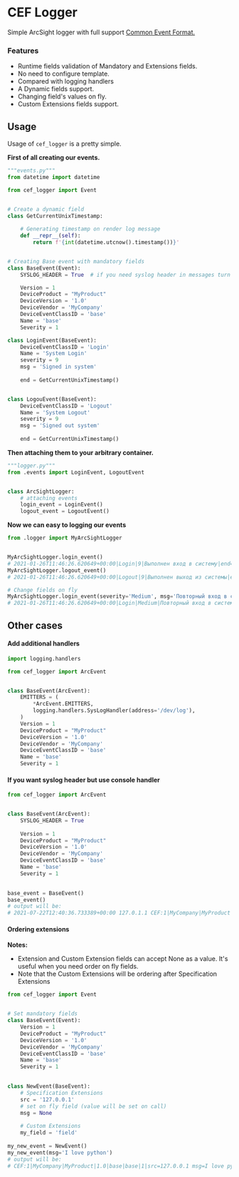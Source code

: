 # CEF Logger

Simple ArcSight logger with full support [Common Event Format.](https://www.secef.net/wp-content/uploads/sites/10/2017/04/CommonEventFormatv23.pdf)

### Features
* Runtime fields validation of Mandatory and Extensions fields.
* No need to configure template.
* Compared with logging handlers
* A Dynamic fields support.
* Changing field's values on fly.
* Custom Extensions fields support.


## Usage

Usage of `cef_logger` is a pretty simple.

**First of all creating our events.** 


```python
"""events.py"""
from datetime import datetime

from cef_logger import Event


# Create a dynamic field
class GetCurrentUnixTimestamp:
    
    # Generating timestamp on render log message
    def __repr__(self):
        return f'{int(datetime.utcnow().timestamp())}'


# Creating Base event with mandatory fields
class BaseEvent(Event):
    SYSLOG_HEADER = True  # if you need syslog header in messages turn it on

    Version = 1
    DeviceProduct = "MyProduct"
    DeviceVersion = '1.0'
    DeviceVendor = 'MyCompany'
    DeviceEventClassID = 'base'
    Name = 'base'
    Severity = 1

class LoginEvent(BaseEvent):    
    DeviceEventClassID = 'Login'
    Name = 'System Login'
    severity = 9
    msg = 'Signed in system'
    
    end = GetCurrentUnixTimestamp()


class LogouEvent(BaseEvent):    
    DeviceEventClassID = 'Logout'
    Name = 'System Logout'
    severity = 9
    msg = 'Signed out system'
    
    end = GetCurrentUnixTimestamp()

```

**Then attaching them to your arbitrary container.**


```python
"""logger.py"""
from .events import LoginEvent, LogoutEvent


class ArcSightLogger:
    # attaching events
    login_event = LoginEvent()
    logout_event = LogoutEvent()

```

**Now we can easy to logging our events**

```python
from .logger import MyArcSightLogger


MyArcSightLogger.login_event()
# 2021-01-26T11:46:26.620649+00:00|Login|9|Выполнен вход в систему|end=1618908511
MyArcSightLogger.logout_event()
# 2021-01-26T11:46:26.620649+00:00|Logout|9|Выполнен выход из системы|end=1618908525

# Change fields on fly
MyArcSightLogger.login_event(severity='Medium', msg='Повторный вход в систему')
# 2021-01-26T11:46:26.620649+00:00|Login|Medium|Повторный вход в систему|end=1618908543

```


## Other cases

#### Add additional handlers

```python
import logging.handlers

from cef_logger import ArcEvent


class BaseEvent(ArcEvent):
    EMITTERS = (
        *ArcEvent.EMITTERS,
        logging.handlers.SysLogHandler(address='/dev/log'),
    )
    Version = 1
    DeviceProduct = "MyProduct"
    DeviceVersion = '1.0'
    DeviceVendor = 'MyCompany'
    DeviceEventClassID = 'base'
    Name = 'base'
    Severity = 1

```

#### If you want syslog header but use console handler

```python
from cef_logger import ArcEvent


class BaseEvent(ArcEvent):
    SYSLOG_HEADER = True
    
    Version = 1
    DeviceProduct = "MyProduct"
    DeviceVersion = '1.0'
    DeviceVendor = 'MyCompany'
    DeviceEventClassID = 'base'
    Name = 'base'
    Severity = 1

    
base_event = BaseEvent()
base_event()
# output will be:
# 2021-07-22T12:40:36.733389+00:00 127.0.1.1 CEF:1|MyCompany|MyProduct|1.0|base|base|1|

```

#### Ordering extensions

**Notes:**
- Extension and Custom Extension fields can accept None as a value. It's useful when you need order on fly fields.
- Note that the Custom Extensions will be ordering after Specification Extensions

```python
from cef_logger import Event


# Set mandatory fields
class BaseEvent(Event):
    Version = 1
    DeviceProduct = "MyProduct"
    DeviceVersion = '1.0'
    DeviceVendor = 'MyCompany'
    DeviceEventClassID = 'base'
    Name = 'base'
    Severity = 1
    

class NewEvent(BaseEvent):
    # Specification Extensions
    src = '127.0.0.1'
    # set on fly field (value will be set on call)
    msg = None
    
    # Custom Extensions
    my_field = 'field'
    
my_new_event = NewEvent()
my_new_event(msg='I love python')
# output will be:
# CEF:1|MyCompany|MyProduct|1.0|base|base|1|src=127.0.0.1 msg=I love python my_field=field
```
